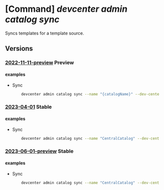 # [Command] _devcenter admin catalog sync_

Syncs templates for a template source.

## Versions

### [2022-11-11-preview](/Resources/mgmt-plane/L3N1YnNjcmlwdGlvbnMve30vcmVzb3VyY2Vncm91cHMve30vcHJvdmlkZXJzL21pY3Jvc29mdC5kZXZjZW50ZXIvZGV2Y2VudGVycy97fS9jYXRhbG9ncy97fS9zeW5j/2022-11-11-preview.xml) **Preview**

<!-- mgmt-plane /subscriptions/{}/resourcegroups/{}/providers/microsoft.devcenter/devcenters/{}/catalogs/{}/sync 2022-11-11-preview -->

#### examples

- Sync
    ```bash
        devcenter admin catalog sync --name "{catalogName}" --dev-center-name "Contoso" --resource-group "rg1"
    ```

### [2023-04-01](/Resources/mgmt-plane/L3N1YnNjcmlwdGlvbnMve30vcmVzb3VyY2Vncm91cHMve30vcHJvdmlkZXJzL21pY3Jvc29mdC5kZXZjZW50ZXIvZGV2Y2VudGVycy97fS9jYXRhbG9ncy97fS9zeW5j/2023-04-01.xml) **Stable**

<!-- mgmt-plane /subscriptions/{}/resourcegroups/{}/providers/microsoft.devcenter/devcenters/{}/catalogs/{}/sync 2023-04-01 -->

#### examples

- Sync
    ```bash
        devcenter admin catalog sync --name "CentralCatalog" --dev-center-name "Contoso" --resource-group "rg1"
    ```

### [2023-06-01-preview](/Resources/mgmt-plane/L3N1YnNjcmlwdGlvbnMve30vcmVzb3VyY2Vncm91cHMve30vcHJvdmlkZXJzL21pY3Jvc29mdC5kZXZjZW50ZXIvZGV2Y2VudGVycy97fS9jYXRhbG9ncy97fS9zeW5j/2023-06-01-preview.xml) **Stable**

<!-- mgmt-plane /subscriptions/{}/resourcegroups/{}/providers/microsoft.devcenter/devcenters/{}/catalogs/{}/sync 2023-06-01-preview -->

#### examples

- Sync
    ```bash
        devcenter admin catalog sync --name "CentralCatalog" --dev-center-name "Contoso" --resource-group "rg1"
    ```
